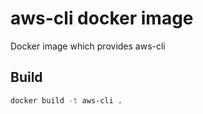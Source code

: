 # aws-cli docker image
Docker image which provides aws-cli

## Build
```bash
docker build -t aws-cli .
```
